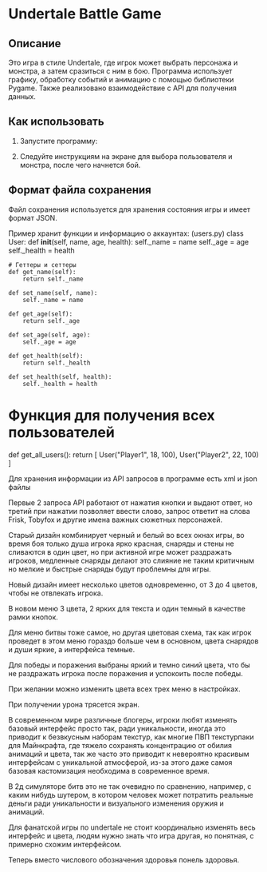 # Undertale Battle Game

## Описание
Это игра в стиле Undertale, где игрок может выбрать персонажа и монстра, а затем сразиться с ним в бою. Программа использует графику, обработку событий и анимацию с помощью библиотеки Pygame. Также реализовано взаимодействие с API для получения данных.

## Как использовать

1. Запустите программу:


2. Следуйте инструкциям на экране для выбора пользователя и монстра, после чего начнется бой.

## Формат файла сохранения

Файл сохранения используется для хранения состояния игры и имеет формат JSON.

Пример хранит функции и информацию о аккаунтах: (users.py)
class User:
    def __init__(self, name, age, health):
        self._name = name
        self._age = age
        self._health = health

    # Геттеры и сеттеры
    def get_name(self):
        return self._name

    def set_name(self, name):
        self._name = name

    def get_age(self):
        return self._age

    def set_age(self, age):
        self._age = age

    def get_health(self):
        return self._health

    def set_health(self, health):
        self._health = health

# Функция для получения всех пользователей
def get_all_users():
    return [
        User("Player1", 18, 100),
        User("Player2", 22, 100)
    ]

Для хранения информации из API запросов в программе есть xml и json файлы

Первые 2 запроса API работают от нажатия кнопки и выдают ответ, но третий при нажатии позволяет ввести слово, запрос ответит на слова Frisk, Tobyfox и другие имена важных сюжетных персонажей.



Старый дизайн комбинирует черный и белый во всех окнах игры, во время боя только душа игрока ярко красная, снаряды и стены не сливаются в один цвет, но при активной игре может раздражать игроков, медленные снаряды делают это слияние не таким критичным но мелкие и быстрые снаряды будут проблемны для игры.

Новый дизайн имеет несколько цветов одновременно, от 3 до 4 цветов, чтобы не отвлекать игрока.

В новом меню 3 цвета, 2 ярких для текста и один темный в качестве рамки кнопок.

Для меню битвы тоже самое, но другая цветовая схема, так как игрок проведет в этом меню гораздо больше чем в основном, цвета снарядов и души яркие, а интерфейса темные.

Для победы и поражения выбраны яркий и темно синий цвета, что бы не раздражать игрока после поражения и успокоить после победы.


При желании можно изменить цвета всех трех меню в настройках.

При получении урона трясется экран.

В современном мире различные блогеры, игроки любят изменять базовый интерфейс просто так, ради уникальности, иногда это приводит к безвкусным наборам текстур, как многие ПВП текстурпаки для Майнкрафта, где тяжело сохранять концентрацию от обилия анимаций и цвета, так же часто это приводит к невероятно красивым интерфейсам с уникальной атмосферой, из-за этого даже самоя базовая кастомизация необходима в современное время.

В 2д симуляторе битв это не так очевидно по сравнению, например, с каким нибудь шутером, в котором человек может потратить реальные деньги ради уникальности и визуального изменения оружия и анимаций.

Для фанатской игры по undertale не стоит координально изменять весь интерфейс и цвета, людям нужно знать что игра другая, но понятная, с примерно схожим интерфейсом.


Теперь вместо числового обозначения здоровья понель здоровья.
